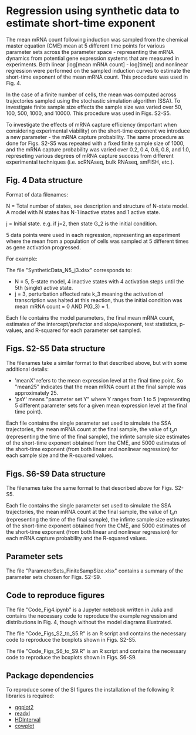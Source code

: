 # Regression using synthetic data to estimate short-time exponent

The mean mRNA count following induction was sampled from the chemical master equation (CME) mean at 5 different time points for various parameter sets across the parameter space - representing the mRNA dynamics from potential gene expression systems that are measured in experiments. Both linear (log[mean mRNA count] - log[time]) and nonlinear regression were performed on the sampled induction curves to estimate the short-time exponent of the mean mRNA count. This procedure was used in Fig. 4.

In the case of a finite number of cells, the mean was computed across trajectories sampled using the stochastic simulation algorithm (SSA). To investigate finite sample size effects the sample size was varied over 50, 100, 500, 1000, and 10000. This procedure was used in Figs. S2-S5.

To investigate the effects of mRNA capture efficiency (important when considering experimental viability) on the short-time exponent we introduce a new parameter - the mRNA capture probability. The same procedure as done for Figs. S2-S5 was repeated with a fixed finite sample size of 1000, and the mRNA capture probability was varied over 0.2, 0.4, 0.6, 0.8, and 1.0, represeting various degrees of mRNA capture success from different experimental techniques (i.e. scRNAseq, bulk RNAseq, smFISH, etc.).

## Fig. 4 Data structure

Format of data filenames:

N = Total number of states, see description and structure of N-state model.
A model with N states has N-1 inactive states and 1 active state.

j = Initial state. e.g. if j=2, then state G_2 is the initial condition.

5 data points were used in each regression, representing an experiment where the mean from a population of cells was sampled at 5 different times as gene activation progressed.

For example:

The file "SyntheticData_N5_j3.xlsx" corresponds to:
- N = 5, 5-state model, 4 inactive states with 4 activation steps until the 5th (single) active state.
- j = 3, perturbation affected rate k_3 meaning the activation of transcription was halted at this reaction, thus the initial condition was mean mRNA count = 0 AND P(G_3) = 1.

Each file contains the model parameters, the final mean mRNA count, estimates of the intercept/prefactor and slope/exponent, test statistics, p-values, and R-squared for each parameter set sampled.

## Figs. S2-S5 Data structure

The filenames take a similar format to that described above, but with some additional details:
- 'meanX' refers to the mean expression level at the final time point. So "mean25" indicates that the mean mRNA count at the final sample was approximately 25.
- 'psY' means "parameter set Y" where Y ranges from 1 to 5 (representing 5 different parameter sets for a given mean expression level at the final time point).

Each file contains the single parameter set used to simulate the SSA trajectories, the mean mRNA count at the final sample, the value of $t_on$ (representing the time of the final sample), the infinte sample size estimates of the short-time exponent obtained from the CME, and 5000 estimates of the short-time exponent (from both linear and nonlinear regression) for each sample size and the R-squared values. 

## Figs. S6-S9 Data structure

The filenames take the same format to that described above for Figs. S2-S5.

Each file contains the single parameter set used to simulate the SSA trajectories, the mean mRNA count at the final sample, the value of $t_on$ (representing the time of the final sample), the infinte sample size estimates of the short-time exponent obtained from the CME, and 5000 estimates of the short-time exponent (from both linear and nonlinear regression) for each mRNA capture probability and the R-squared values. 

## Parameter sets

The file "ParameterSets_FiniteSampSize.xlsx" contains a summary of the parameter sets chosen for Figs. S2-S9.

## Code to reproduce figures

The file "Code_Fig4.ipynb" is a Jupyter notebook written in Julia and contains the necessary code to reproduce the example regression and distributions in Fig. 4, though without the model diagrams illustrated.

The file "Code_Figs_S2_to_S5.R" is an R script and contains the necessary code to reproduce the boxplots shown in Figs. S2-S5.

The file "Code_Figs_S6_to_S9.R" is an R script and contains the necessary code to reproduce the boxplots shown in Figs. S6-S9.

## Package dependencies

To reproduce some of the SI figures the installation of the following R libraries is required:
- [ggplot2](https://ggplot2.tidyverse.org/)
- [readxl](https://readxl.tidyverse.org/)
- [HDInterval](https://cran.r-project.org/package=HDInterval)
- [cowplot](https://wilkelab.org/cowplot/index.html)